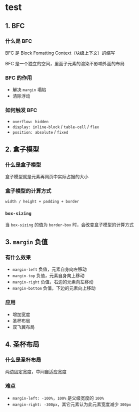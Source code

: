 # test

## 1. BFC

### 什么是 BFC

BFC 是 Block Fomatting Context（块级上下文）的缩写

BFC 是一个独立的空间，里面子元素的渲染不影响外面的布局

### BFC 的作用

- 解决 `margin` 塌陷
- 清除浮动

### 如何触发 BFC

- `overflow: hidden`
- `display: inline-block` / `table-cell` / `flex`
- `position: absolute` / `fixed`

## 2. 盒子模型

### 什么是盒子模型

盒子模型就是元素再网页中实际占据的大小

### 盒子模型的计算方式

`width / height + padding + border`

### `box-sizing`

当 `box-sizing` 的值为 `border-box` 时，会改变盒子模型的计算方式

## 3. `margin` 负值

### 有什么效果

- `margin-left` 负值，元素自身向左移动
- `margin-top` 负值，元素自身向上移动
- `margin-right` 负值，右边的元素向左移动
- `margin-bottom` 负值，下边的元素向上移动

### 应用

- 增加宽度
- 圣杯布局
- 双飞翼布局

## 4. 圣杯布局

### 什么是圣杯布局

两边固定宽度，中间自适应宽度

### 难点

- `margin-left: -100%`，`100%` 是父级宽度的 `100%`
- `margin-right: -300px`，其它元素认为此元素宽度减少 `300px`


